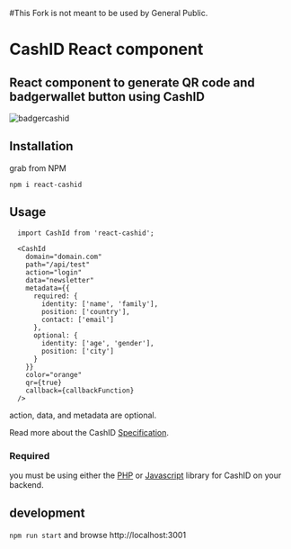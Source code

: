 #This Fork is not meant to be used by General Public.

# CashID React component

## React component to generate QR code and badgerwallet button using CashID

![badgercashid](https://user-images.githubusercontent.com/5941389/47131161-0a7e4a00-d252-11e8-979c-3f10ac90a809.gif)

## Installation

grab from NPM

```
npm i react-cashid
```

## Usage

```
  import CashId from 'react-cashid';

  <CashId
    domain="domain.com"
    path="/api/test"
    action="login"
    data="newsletter"
    metadata={{
      required: {
        identity: ['name', 'family'],
        position: ['country'],
        contact: ['email']
      },
      optional: {
        identity: ['age', 'gender'],
        position: ['city']
      }
    }}
    color="orange"
    qr={true}
    callback={callbackFunction}
  />
```

action, data, and metadata are optional.

Read more about the CashID
[Specification](https://gitlab.com/cashid/protocol-specification/tree/master).

### Required

you must be using either the [PHP](https://gitlab.com/cashid/libraries) or
[Javascript](https://github.com/paOol/CashID) library for CashID on your
backend.

## development

`npm run start` and browse http://localhost:3001
